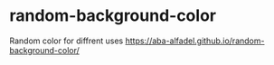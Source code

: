 # random-background-color
Random color for diffrent uses
https://aba-alfadel.github.io/random-background-color/
